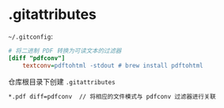 # .gitattributes

`~/.gitconfig`:

```ini
# 将二进制 PDF 转换为可读文本的过滤器
[diff "pdfconv"]
    textconv=pdftohtml -stdout # brew install pdftohtml
```

仓库根目录下创建 `.gitattributes`

```txt
*.pdf diff=pdfconv  // 将相应的文件模式与 pdfconv 过滤器进行关联
```
